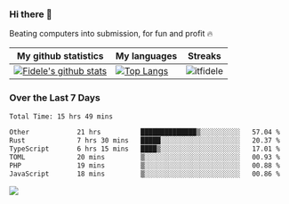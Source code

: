 ### Hi there 👋
<p>Beating computers into submission, for fun and profit 🔥</p>

|My github statistics|My languages|Streaks|
|-|-|-|
|[![Fidele's github stats](https://github-readme-stats.vercel.app/api?username=itfidele&count_private=true&show_icons=true&theme=dark&hide_title=true)](https://github.com/itfidele)|[![Top Langs](https://github-readme-stats.vercel.app/api/top-langs/?username=itfidele&show_icons=true&langs_count=8&theme=dark&layout=compact&hide_title=true)](https://github.com/itfidele)|![itfidele](https://github-readme-streak-stats.herokuapp.com/?user=itfidele&theme=dark)

### Over the Last 7 Days
<!--START_SECTION:waka-->

```txt
Total Time: 15 hrs 49 mins

Other            21 hrs          ██████████████▒░░░░░░░░░░   57.04 %
Rust             7 hrs 30 mins   █████░░░░░░░░░░░░░░░░░░░░   20.37 %
TypeScript       6 hrs 15 mins   ████▒░░░░░░░░░░░░░░░░░░░░   17.01 %
TOML             20 mins         ▒░░░░░░░░░░░░░░░░░░░░░░░░   00.93 %
PHP              19 mins         ▒░░░░░░░░░░░░░░░░░░░░░░░░   00.88 %
JavaScript       18 mins         ▒░░░░░░░░░░░░░░░░░░░░░░░░   00.86 %
```

<!--END_SECTION:waka-->

![](https://komarev.com/ghpvc/?username=itfidele)

